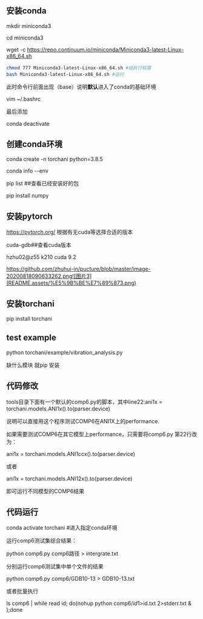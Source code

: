 ## 安装conda

mkdir miniconda3

cd miniconda3

wget -c https://repo.continuum.io/miniconda/Miniconda3-latest-Linux-x86_64.sh

```bash
chmod 777 Miniconda3-latest-Linux-x86_64.sh #给执行权限
bash Miniconda3-latest-Linux-x86_64.sh #运行
```

此时命令行前面出现（base）说明**默认**进入了conda的基础环境

vim ~/.bashrc

最后添加

conda deactivate

## 创建conda环境

conda create -n torchani python=3.8.5

conda info --env

pip list ##查看已经安装好的包

pip install numpy

## 安装pytorch

https://pytorch.org/  根据有无cuda等选择合适的版本

cuda-gdb##查看cuda版本

hzhu02@z55 k210 cuda 9.2

https://github.com/zhuhui-in/pucture/blob/master/image-20200818090633262.png![图片3](README.assets/%E5%9B%BE%E7%89%873.png)

## 安装torchani

pip install torchani

## test example

python torchani/example/vibration_analysis.py 

缺什么模块 就pip 安装

## 代码修改

tools目录下面有一个默认的comp6.py的脚本，其中line22:ani1x = torchani.models.ANI1x().to(parser.device)

说明可以直接用这个程序测试COMP6在ANI1X上的performance.

如果需要测试COMP6在其它模型上performance，只需要将comp6.py 第22行改为：

ani1x = torchani.models.ANI1ccx().to(parser.device)

或者

ani1x = torchani.models.ANI12x().to(parser.device)

即可运行不同模型的COMP6结果



## 代码运行

conda activate torchani #进入指定conda环境

运行comp6测试集综合结果：

python comp6.py comp6路径 > intergrate.txt

分别运行comp6测试集中单个文件的结果

python comp6.py comp6/GDB10-13 > GDB10-13.txt

或者批量执行

ls comp6 | while read id; do(nohup python comp6/$id 1>$id.txt 2>stderr.txt & );done



